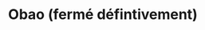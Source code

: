 ---
title: Obao (fermé défintivement)
description:
lat: '48.86078244071053'
lon: '2.3545880984033793'
address: 23 Rue Rambuteau, 75004 Paris, France
tags: restaurant asiatique
---